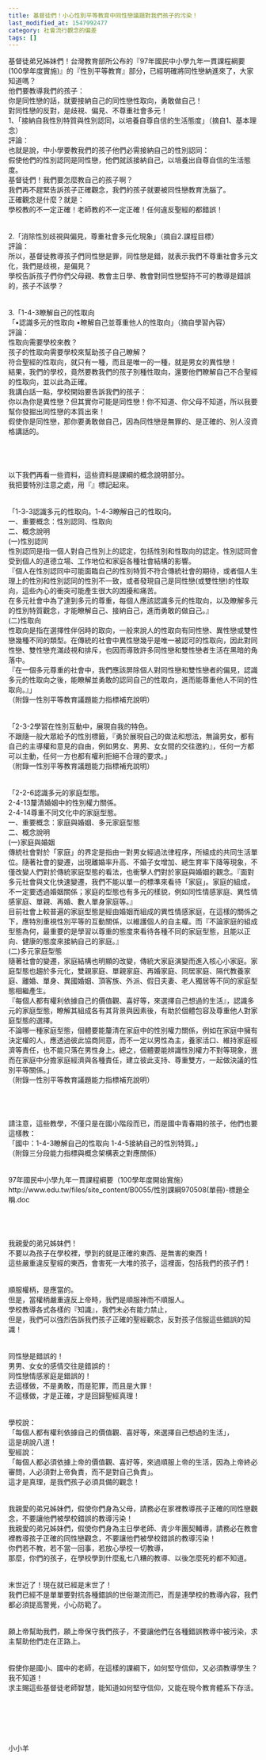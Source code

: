 ```yaml
---
title: 基督徒們！小心性別平等教育中同性戀議題對我們孩子的污染！
last_modified_at: 1547992477
category: 社會流行觀念的偏差
tags: []
---
```


<p>基督徒弟兄姊妹們！台灣教育部所公布的『97年國民中小學九年一貫課程綱要(100學年度實施)』的『性別平等教育』部分，已經明確將同性戀納進來了，大家知道嗎？<br/>他們要教導我們的孩子：<br/>你是同性戀的話，就要接納自己的同性戀性取向，勇敢做自己！<br/>對同性戀的反對，是歧視、偏見、不尊重社會多元！<br/><!--more-->1、「接納自我性別特質與性別認同，以培養自尊自信的生活態度」（摘自1、基本理念）<br/>評論：<br/>也就是說，中小學要教我們的孩子他們必需接納自己的性別認同：<br/>假使他們的性別認同是同性戀，他們就該接納自己，以培養出自尊自信的生活態度。<br/>基督徒們！我們要怎麼教自己的孩子啊？<br/>我們再不趕緊告訴孩子正確觀念，我們的孩子就要被同性戀教育洗腦了。<br/>正確觀念是什麼？就是：<br/>學校教的不一定正確！老師教的不一定正確！任何違反聖經的都錯誤！<br/><br/><br/>2.「消除性別歧視與偏見，尊重社會多元化現象」（摘自2.課程目標）<br/>評論：<br/>所以，基督徒教導孩子們同性戀是罪，同性戀是錯，就表示我們不尊重社會多元文化，我們是歧視，是偏見？<br/>學校告訴孩子們你們父母親、教會主日學、教會對同性戀堅持不可的教導是錯誤的，孩子不該學？<br/><br/><br/>3.「1-4-3瞭解自己的性取向<br/>「•認識多元的性取向         •瞭解自己並尊重他人的性取向」（摘自學習內容）<br/>評論：<br/>性取向需要學校來教？<br/>孩子的性取向需要學校來幫助孩子自己瞭解？<br/>符合聖經的性取向，就只有一種，而且是唯一的一種，就是男女的異性戀！<br/>結果，我們的學校，竟然要教我們的孩子別種性取向，還要他們瞭解自己不合聖經的性取向，並以此為正確。<br/>我講白話一點，學校開始要告訴我們的孩子：<br/>你以為你是異性戀？但其實你可能是同性戀！你不知道、你父母不知道，所以我要幫你發掘出同性戀的本質出來！<br/>假使你是同性戀，那你要勇敢做自己，因為同性戀是無罪的、是正確的、別人沒資格講話的。<br/><br/><br/><br/><br/>以下我們再看一些資料，這些資料是課綱的概念說明部分。<br/>我把要特別注意之處，用『』標記起來。<br/><br/><br/>「1-3-3認識多元的性取向。1-4-3瞭解自己的性取向。<br/>一、重要概念：性別認同、性取向<br/>二、概念說明<br/>(一)性別認同<br/>性別認同是指一個人對自己性別上的認定，包括性別和性取向的認定。性別認同會受到個人的道德立場、工作地位和家庭各種社會結構的影響。<br/>『個人在性別認同中可能面臨自己的性別特質不符合傳統社會的期待，或者個人生理上的性別和性別認同的性別不一致，或者發現自己是同性戀(或雙性戀)的性取向，這些內心的衝突可能產生很大的困擾和痛苦。<br/>在多元社會中為了達到多元的尊重，每個人應該認識多元的性取向，以及瞭解多元的性別特質觀念，才能瞭解自己、接納自己，進而勇敢的做自己。』<br/>(二)性取向<br/>性取向是指在選擇性伴侶時的取向，一般來說人的性取向有同性戀、異性戀或雙性戀幾種不同的類型。在傳統的社會中異性戀幾乎是唯一被認可的性取向，因此對同性戀、雙性戀充滿歧視和排斥，也因而導致許多同性戀和雙性戀者生活在黑暗的角落中。<br/>『在一個多元尊重的社會中，我們應該屏除個人對同性戀和雙性戀者的偏見，認識多元的性取向之後，能瞭解並勇敢的認同自己的性取向，進而能尊重他人不同的性取向。』」<br/>（附錄一性別平等教育議題能力指標補充說明）<br/><br/><br/>「2-3-2學習在性別互動中，展現自我的特色。<br/>不跟隨一般大眾給予的性別標籤，『勇於展現自己的做法和想法，無論男女，都有自己的主導權和意見的自由，例如男女、男男、女女間的交往邀約』，任何一方都可以主動，任何一方也都有權利拒絕不合理的要求。」<br/>（附錄一性別平等教育議題能力指標補充說明）<br/><br/><br/>「2-2-6認識多元的家庭型態。<br/>2-4-13釐清婚姻中的性別權力關係。<br/>2-4-14尊重不同文化中的家庭型態。<br/>一、重要概念：家庭與婚姻、多元家庭型態<br/>二、概念說明<br/>(一)家庭與婚姻<br/>傳統社會對於「家庭」的界定是指由一對男女經過法律程序，所組成的共同生活單位。隨著社會的變遷，出現離婚率升高、不婚子女增加、總生育率下降等現象，不僅改變人們對於傳統家庭型態的看法，也衝擊人們對於家庭與婚姻的觀念。『面對多元社會與文化快速變遷，我們不能以單一的標準來看待「家庭」。家庭的組成，不一定要透過婚姻關係；家庭的型態也有多元的樣貌，例如同性情感家庭、異性情感家庭、單親、再婚、數人單身家庭等。』<br/>目前社會上較普遍的家庭型態是經由婚姻而組成的異性情感家庭，在這樣的關係之下，應特別重視性別平等的互動關係，以維護個人的自主權。而『不論家庭的組成型態為何，最重要的是學習以尊重的態度來看待各種不同的家庭型態，且能以正向、健康的態度來接納自己的家庭。』<br/>(二)多元家庭型態<br/>隨著社會的變遷，家庭結構也明顯的改變，傳統大家庭演變而進入核心小家庭。家庭型態也趨於多元化，雙親家庭、單親家庭、再婚家庭、同居家庭、隔代教養家庭、離婚、單身、異國婚姻、頂客族、外派、假日夫妻、老人獨居等不同的家庭型態相繼產生。<br/>『每個人都有權利依據自己的價值觀、喜好等，來選擇自己想過的生活』，認識多元的家庭型態，瞭解其組成各有其背景與因素後，有助於個體包容及尊重他人對家庭型態的選擇。<br/>不論哪一種家庭型態，個體要能釐清在家庭中的性別權力關係，例如在家庭中擁有決定權的人，應透過彼此協商同意，而不一定以男性為主，養家活口、維持家庭經濟等責任，也不能只落在男性身上。總之，個體要能辨識性別權力不對等現象，進而在家庭中分擔家庭經濟與各種責任，建立彼此支持、尊重雙方，一起做決議的性別平等關係。」<br/>（附錄一性別平等教育議題能力指標補充說明）<br/><br/><br/><br/><br/>請注意，這些教學，不僅只是在國小階段而已，而是國中青春期的孩子，他們也要這樣教：<br/>「國中：1-4-3瞭解自己的性取向 1-4-5接納自己的性別特質。」<br/>（附錄三分段能力指標與概念架構表之對應關係）<br/><br/><br/>97年國民中小學九年一貫課程綱要（100學年度開始實施）<br/>http://www.edu.tw/files/site_content/B0055/性別課綱970508(單冊)-標題全稱.doc<br/><br/><br/><br/><br/>我親愛的弟兄姊妹們！<br/>不要以為孩子在學校裡，學到的就是正確的東西、是無害的東西！<br/>這些嚴重違反聖經的東西，會害死一大堆的孩子，這裡面，包括我們的孩子們！<br/><br/><br/>順服權柄，是應當的。<br/>但是，當權柄嚴重違反上帝時，我們是順服神而不順服人。<br/>學校教導各式各樣的『知識』，我們未必有能力禁止，<br/>但是，我們可以強烈告訴我們孩子正確的聖經觀念，反對孩子信服這些錯誤的知識！<br/><br/><br/>同性戀是錯誤的！<br/>男男、女女的感情交往是錯誤的！<br/>同性戀情感家庭是錯誤的！<br/>去這樣做，不是勇敢，而是犯罪，而且是大罪！<br/>不這樣做，才是正確，才是回歸聖經真理！<br/><br/><br/>學校說：<br/>「每個人都有權利依據自己的價值觀、喜好等，來選擇自己想過的生活」，<br/>這是胡說八道！<br/>聖經說：<br/>「每個人都必須依據上帝的價值觀、喜好等，來過順服上帝的生活，因為上帝終必審問，人必須對上帝負責，而不是對自己負責」。<br/>這才是真理，是我們孩子必須具備的觀念！<br/><br/><br/>我親愛的弟兄姊妹們，假使你們身為父母，請務必在家裡教導孩子正確的同性戀觀念，不要讓他們被學校錯誤的教導污染！<br/>我親愛的弟兄姊妹們，假使你們身為主日學老師、青少年團契輔導，請務必在教會裡教導孩子正確的同性戀觀念，不要讓他們被學校錯誤的教導污染！<br/>你們若不教，若不當一回事，若放心學校一切教導，<br/>那麼，你們的孩子，在學校學到什麼亂七八糟的教導、以後怎麼死的都不知道。<br/><br/><br/>末世近了！現在就已經是末世了！<br/>我們已經不是單單要對抗各種錯誤的世俗潮流而已，而是連學校的教導內容，我們都必須提高警覺，小心防範了。<br/><br/><br/>願上帝幫助我們，願上帝保守我們孩子，不要讓他們在各種錯誤教導中被污染，求主幫助他們走在正路上。<br/><br/><br/>假使你是國小、國中的老師，在這樣的課綱下，如何堅守信仰，又必須教導學生？<br/>我不知道！<br/>求主賜這些基督徒老師智慧，能知道如何堅守信仰，又能在現今教育體系下存活。<br/><br/><br/><br/><br/><br/><br/>小小羊


</p>